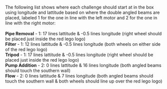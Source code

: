 The following list shows where each challenge should start at in the box 
using longitude and lattitude based on where the double angled beams are placed, 
labeled 1 for the one in line with the left motor and 2 for the one in line with the right motor:<br>
<br>
**Pipe Removal** - 1: 17 lines lattitude & -0.5 lines longitude (right wheel should be placed just inside the red lego logo)<br>
**Filter** - 1: 12 lines lattitude & -0.5 lines longitude (both wheels on either side of the red lego logo)<br>
**Tripod** - 1: 17 lines lattitude & -0.5 lines longitude (right wheel should be placed just inside the red lego logo)<br>
**Pump Addition** - 2: 0 lines lattitude & 16 lines longitude (both angled beams should touch the southern wall)<br>
**Flow** - 2: 0 lines lattitude & 7 lines longitude (both angled beams should touch the southern wall & both wheels 
      should line up over the red lego logo)<br>
